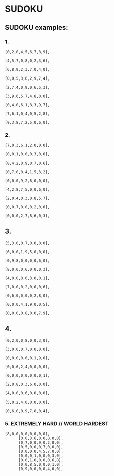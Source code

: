 # SUDOKU

## SUDOKU examples:

### 1.

    [0,2,0,4,5,6,7,8,9],

    [4,5,7,0,8,0,2,3,6],

    [6,8,9,2,3,7,0,4,0],

    [0,0,5,3,6,2,9,7,4],

    [2,7,4,0,9,0,6,5,3],

    [3,9,6,5,7,4,8,0,0],

    [0,4,0,6,1,8,3,9,7],

    [7,6,1,0,4,0,5,2,8],

    [9,3,8,7,2,5,0,6,0],

### 2.

    [7,0,3,6,1,2,0,0,0],

    [0,0,1,0,0,0,3,0,0],

    [8,4,2,0,9,0,7,0,6],

    [0,7,0,0,4,1,5,3,2],

    [0,0,0,9,2,6,0,0,0],

    [4,2,8,7,5,0,0,6,0],

    [2,0,4,0,3,0,8,5,7],

    [0,0,7,0,0,0,2,0,0],

    [0,0,0,2,7,8,6,0,3],

## 3.

    [5,3,0,0,7,0,0,0,0],

    [6,0,0,1,9,5,0,0,0],

    [0,9,8,0,0,0,0,6,0],

    [8,0,0,0,6,0,0,0,3],

    [4,0,0,8,0,3,0,0,1],

    [7,0,0,0,2,0,0,0,6],

    [0,6,0,0,0,0,2,8,0],

    [0,0,0,4,1,9,0,0,5],

    [0,0,0,0,8,0,0,7,9],

## 4.
    [0,2,0,0,8,0,0,3,0],

    [3,0,0,0,7,0,0,0,0],

    [0,0,0,0,0,0,1,9,0],

    [0,0,6,2,4,0,0,0,0],

    [0,0,0,0,0,0,0,0,1],

    [2,0,8,0,3,6,0,0,0],

    [4,0,0,0,6,0,0,0,0],

    [5,0,2,4,0,0,0,0,0],
    
    [0,6,0,0,9,7,8,0,4],

### 5. EXTREMELY HARD // WORLD HARDEST

    [8,0,0,0,0,0,0,0,0],
          [0,0,3,6,0,0,0,0,0],
          [0,7,0,0,9,0,2,0,0],
          [0,5,0,0,0,7,0,0,0],
          [0,0,0,0,4,5,7,0,0],
          [0,0,0,1,0,0,0,3,0],
          [0,0,1,0,0,0,0,6,8],
          [0,0,8,5,0,0,0,1,0],
          [0,9,0,0,0,0,4,0,0],